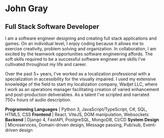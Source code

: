 # John Gray
## Full Stack Software Developer

I am a software engineer designing and creating full stack applications and games. On an individual level, I enjoy coding because it allows me to exercise creativity, problem solving and organization. In collaboration, I am excited by the teamwork opportunities software engineering affords. The soft skills required to be a successful software engineer are skills I’ve cultivated throughout my life and career.

Over the past 5+ years, I've worked as a localization professional with a specialization in accessibility for the visually impaired. I used my extensive knowledge of the field to start my localization company, Wadjet LLC, where I work as an operations manager facilitating creation of varied enhancement and post-production deliverables. As a talent I've scripted and narrated 750+ hours of audio description.

**Programming Languages** | Python 3, JavaScript/TypeScript, C#, SQL, HTML5, CSS
**Frontend** | React, ViteJS, DOM manipulation, Websockets
**Backend** | Django 4, FastAPI, PostgreSQL, MongoDB, CI/CD
**System Design** | Microservices, Domain-driven design, Message passing, Pub/sub, Event-driven design
